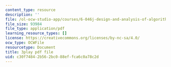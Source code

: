 ```yaml
---
content_type: resource
description: ''
file: /ol-ocw-studio-app/courses/6-046j-design-and-analysis-of-algorithms-spring-2015/c30f74842b562bc088effca6c0a78c2d_EQjwWn-WrdI.pdf
file_size: 93984
file_type: application/pdf
learning_resource_types: []
license: https://creativecommons.org/licenses/by-nc-sa/4.0/
ocw_type: OCWFile
resourcetype: Document
title: 3play pdf file
uid: c30f7484-2b56-2bc0-88ef-fca6c0a78c2d
---
```

